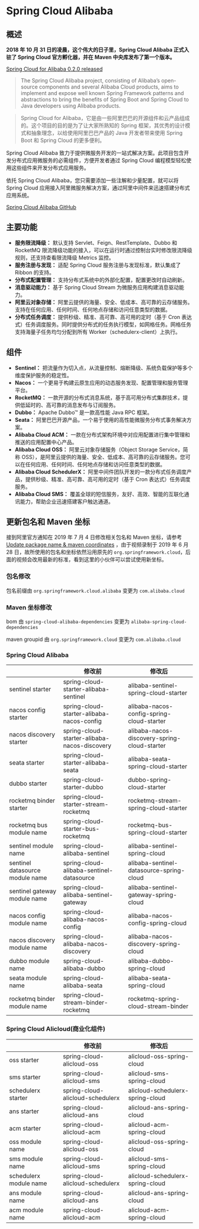# Spring Cloud Alibaba

## 概述

**2018 年 10 月 31 日的凌晨，这个伟大的日子里，Spring Cloud Alibaba 正式入驻了 Spring Cloud 官方孵化器，并在 Maven 中央库发布了第一个版本。**

[Spring Cloud for Alibaba 0.2.0 released](https://spring.io/blog/2018/10/30/spring-cloud-for-alibaba-0-2-0-released)

> The Spring Cloud Alibaba project, consisting of Alibaba’s open-source components and several Alibaba Cloud products, aims to implement and expose well known Spring Framework patterns and abstractions to bring the benefits of Spring Boot and Spring Cloud to Java developers using Alibaba products.

> Spring Cloud for Alibaba，它是由一些阿里巴巴的开源组件和云产品组成的。这个项目的目的是为了让大家所熟知的 Spring 框架，其优秀的设计模式和抽象理念，以给使用阿里巴巴产品的 Java 开发者带来使用 Spring Boot 和 Spring Cloud 的更多便利。

Spring Cloud Alibaba 致力于提供微服务开发的一站式解决方案。此项目包含开发分布式应用微服务的必需组件，方便开发者通过 Spring Cloud 编程模型轻松使用这些组件来开发分布式应用服务。

依托 Spring Cloud Alibaba，您只需要添加一些注解和少量配置，就可以将 Spring Cloud 应用接入阿里微服务解决方案，通过阿里中间件来迅速搭建分布式应用系统。

[Spring Cloud Alibaba GitHub](https://github.com/spring-cloud-incubator/spring-cloud-alibaba/blob/master/README-zh.md)

## 主要功能

- **服务限流降级：** 默认支持 Servlet、Feign、RestTemplate、Dubbo 和 RocketMQ 限流降级功能的接入，可以在运行时通过控制台实时修改限流降级规则，还支持查看限流降级 Metrics 监控。
- **服务注册与发现：** 适配 Spring Cloud 服务注册与发现标准，默认集成了 Ribbon 的支持。
- **分布式配置管理：** 支持分布式系统中的外部化配置，配置更改时自动刷新。
- **消息驱动能力：** 基于 Spring Cloud Stream 为微服务应用构建消息驱动能力。
- **阿里云对象存储：** 阿里云提供的海量、安全、低成本、高可靠的云存储服务。支持在任何应用、任何时间、任何地点存储和访问任意类型的数据。
- **分布式任务调度：** 提供秒级、精准、高可靠、高可用的定时（基于 Cron 表达式）任务调度服务。同时提供分布式的任务执行模型，如网格任务。网格任务支持海量子任务均匀分配到所有 Worker（schedulerx-client）上执行。

## 组件

- **Sentinel：** 把流量作为切入点，从流量控制、熔断降级、系统负载保护等多个维度保护服务的稳定性。
- **Nacos：** 一个更易于构建云原生应用的动态服务发现、配置管理和服务管理平台。
- **RocketMQ：** 一款开源的分布式消息系统，基于高可用分布式集群技术，提供低延时的、高可靠的消息发布与订阅服务。
- **Dubbo：** Apache Dubbo™ 是一款高性能 Java RPC 框架。
- **Seata：** 阿里巴巴开源产品，一个易于使用的高性能微服务分布式事务解决方案。
- **Alibaba Cloud ACM：** 一款在分布式架构环境中对应用配置进行集中管理和推送的应用配置中心产品。
- **Alibaba Cloud OSS：** 阿里云对象存储服务（Object Storage Service，简称 OSS），是阿里云提供的海量、安全、低成本、高可靠的云存储服务。您可以在任何应用、任何时间、任何地点存储和访问任意类型的数据。
- **Alibaba Cloud SchedulerX：** 阿里中间件团队开发的一款分布式任务调度产品，提供秒级、精准、高可靠、高可用的定时（基于 Cron 表达式）任务调度服务。
- **Alibaba Cloud SMS：**  覆盖全球的短信服务，友好、高效、智能的互联化通讯能力，帮助企业迅速搭建客户触达通道。

## 更新包名和 Maven 坐标

接到阿里官方通知在 2019 年 7 月 4 日修改相关包名和 Maven 坐标，请参考 [Update package name & maven coordinates](https://github.com/alibaba/spring-cloud-alibaba/issues/734) ，由于视频录制于 2019 年 6 月 28 日，故所使用的包名和坐标依然沿用原先的 `org.springframework.cloud`，后面的视频会改用最新的标准，看到这里的小伙伴可以尝试使用新坐标。

### 包名修改

包名前缀由 `org.springframework.cloud.alibaba` 变更为 `com.alibaba.cloud`

### Maven 坐标修改

bom 由 `spring-cloud-alibaba-dependencies` 变更为 `alibaba-spring-cloud-dependencies`

maven groupid 由 `org.springframework.cloud` 变更为 `com.alibaba.cloud`

### Spring Cloud Alibaba

|                                 | 修改前                                            | 修改后                                            |
| ------------------------------- | ------------------------------------------------- | ------------------------------------------------- |
| sentinel starter                | spring\-cloud\-starter\-alibaba\-sentinel         | alibaba\-sentinel\-spring\-cloud\-starter         |
| nacos config starter            | spring\-cloud\-starter\-alibaba\-nacos\-config    | alibaba\-nacos\-config\-spring\-cloud\-starter    |
| nacos discovery starter         | spring\-cloud\-starter\-alibaba\-nacos\-discovery | alibaba\-nacos\-discovery\-spring\-cloud\-starter |
| seata starter                   | spring\-cloud\-starter\-alibaba\-seata            | alibaba\-seata\-spring\-cloud\-starter            |
| dubbo starter                   | spring\-cloud\-starter\-dubbo                     | dubbo\-spring\-cloud\-starter                     |
| rocketmq binder starter         | spring\-cloud\-starter\-stream\-rocketmq          | rocketmq\-stream\-spring\-cloud\-starter          |
| rocketmq bus module name        | spring\-cloud\-starter\-bus\-rocketmq             | rocketmq\-bus\-spring\-cloud\-starter             |
| sentinel module name            | spring\-cloud\-alibaba\-sentinel                  | alibaba\-sentinel\-spring\-cloud                  |
| sentinel datasource module name | spring\-cloud\-alibaba\-sentinel\-datasource      | alibaba\-sentinel\-datasource\-spring\-cloud      |
| sentinel gateway module name    | spring\-cloud\-alibaba\-sentinel\-gateway         | alibaba\-sentinel\-gateway\-spring\-cloud         |
| nacos config module name        | spring\-cloud\-alibaba\-nacos\-config             | alibaba\-nacos\-config\-spring\-cloud             |
| nacos discovery module name     | spring\-cloud\-alibaba\-nacos\-discovery          | alibaba\-nacos\-discovery\-spring\-cloud          |
| dubbo module name               | spring\-cloud\-alibaba\-dubbo                     | alibaba\-dubbo\-spring\-cloud                     |
| seata module name               | spring\-cloud\-alibaba\-seata                     | alibaba\-seata\-spring\-cloud                     |
| rocketmq binder module name     | spring\-cloud\-stream\-binder\-rocketmq           | rocketmq\-spring\-cloud\-stream\-binder           |

### Spring Cloud Alicloud(商业化组件)

|                        | 修改前                              | 修改后                              |
| ---------------------- | ----------------------------------- | ----------------------------------- |
| oss starter            | spring\-cloud\-alicloud\-oss        | alicloud\-oss\-spring\-cloud        |
| sms starter            | spring\-cloud\-alicloud\-sms        | alicloud\-sms\-spring\-cloud        |
| schedulerx starter     | spring\-cloud\-alicloud\-schedulerx | alicloud\-schedulerx\-spring\-cloud |
| ans starter            | spring\-cloud\-alicloud\-ans        | alicloud\-ans\-spring\-cloud        |
| acm starter            | spring\-cloud\-alicloud\-acm        | alicloud\-acm\-spring\-cloud        |
| oss module name        | spring\-cloud\-alicloud\-oss        | alicloud\-oss\-spring\-cloud        |
| sms module name        | spring\-cloud\-alicloud\-sms        | alicloud\-sms\-spring\-cloud        |
| schedulerx module name | spring\-cloud\-alicloud\-schedulerx | alicloud\-schedulerx\-spring\-cloud |
| ans module name        | spring\-cloud\-alicloud\-ans        | alicloud\-ans\-spring\-cloud        |
| acm module name        | spring\-cloud\-alicloud\-acm        | alicloud\-acm\-spring\-cloud        |
